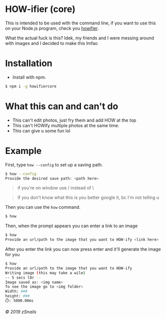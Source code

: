 # HOW-ifier (core)
This is intended to be used with the command line, if you want to use this on your Node.js program, check you [howifier](https://www.npmjs.com/package/howifier).

What the actual fuck is this? Idek, my friends and I were messing around with images and I decided to make this lmfao

# Installation

* Install with npm.

```bash
$ npm i -g howifiercore
```

# What this can and can't do

* This can't edit photos, just fry them and add HOW at the top
* This can't HOWify multiple photos at the same time.
* This can give u some fun lol

# Example

First, type `how --config` to set up a saving path.
```bash
$ how --config
Provide the desired save path: <path here>
```
> if you're on window use / instead of \

> If you don't know what this is you better google it, bc I'm not telling u

Then you can use the `how` command.
```bash
$ how
```
Then, when the prompt appears you can enter a link to an image
```bash
$ how
Provide an url/path to the image that you want to HOW-ify <link here>
```
After you enter the link you can now press enter and it'll generate the image for you
```bash
$ how
Provide an url/path to the image that you want to HOW-ify 
Writing image (this may take a wile)
-- 5 secs l8r --
Image saved as: <img name>
To see the image go to <img folder>
Width: ###
height: ###
⏱️: 5000.00ms
```

###### © 2019 zSnails